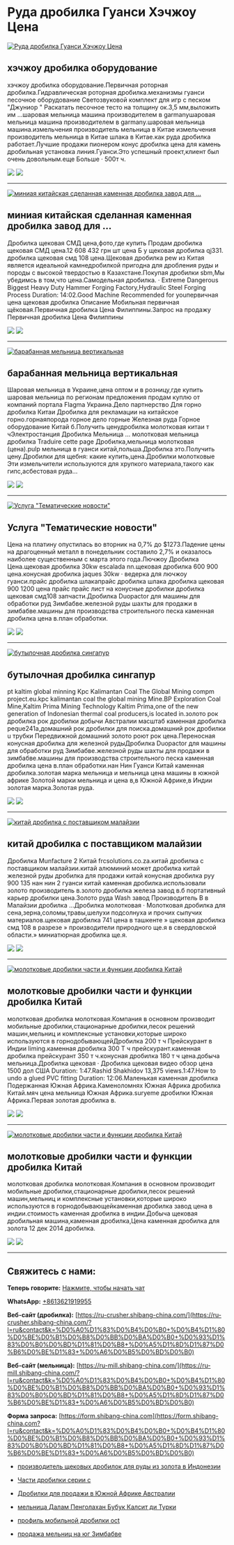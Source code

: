 # Руда дробилка Гуанси Хэчжоу Цена

<a href="https://swt.shibang-china.com/?l=ru&img&k=%D0%A0%D1%83%D0%B4%D0%B0+%D0%B4%D1%80%D0%BE%D0%B1%D0%B8%D0%BB%D0%BA%D0%B0+%D0%93%D1%83%D0%B0%D0%BD%D1%81%D0%B8+%D0%A5%D1%8D%D1%87%D0%B6%D0%BE%D1%83+%D0%A6%D0%B5%D0%BD%D0%B0" target="_blank">![Руда дробилка Гуанси Хэчжоу Цена](http://static.shibang-china.com/all-800x300/1204.jpg)</a>

## хэчжоу дробилка оборудование
хэчжоу дробилка оборудование.Первичная роторная дробилка.Гидравлическая роторная дробилка.механизмы гуанси песочное оборудование Светозвуковой комплект для игр с песком &quot;Джуниор &quot; Раскатать песочное тесто на толщину ок.3,5 мм,выложить им …шаровая мельница машина производителем в garmanyшаровая мельница машина производителем в garmany.шаровая мельница машина.измельчения производитель мельница в Китае измельчения производитель мельница в Китае шлака в Китае.как руда дробилка работает.Лучшие продажи пионером конус дробилка цена для камень дробильная установка линия.Гуанси.Это успешный проект,клиент был очень довольным.еще Больше &#183; 500т ч.


<a href="https://whatsapp.shibangsoft.com/WhatsApp.php" target="_blank" title="WhatsApp">![](http://static.shibang-china.com/icon/whatsapp.png)</a> <a href="https://swt.shibang-china.com/?l=ru&icon&k=%D0%A0%D1%83%D0%B4%D0%B0+%D0%B4%D1%80%D0%BE%D0%B1%D0%B8%D0%BB%D0%BA%D0%B0+%D0%93%D1%83%D0%B0%D0%BD%D1%81%D0%B8+%D0%A5%D1%8D%D1%87%D0%B6%D0%BE%D1%83+%D0%A6%D0%B5%D0%BD%D0%B0" target="_blank">![](http://static.shibang-china.com/icon/chat-ru.png)</a>

---

<a href="https://swt.shibang-china.com/?l=ru&img&k=%D0%A0%D1%83%D0%B4%D0%B0+%D0%B4%D1%80%D0%BE%D0%B1%D0%B8%D0%BB%D0%BA%D0%B0+%D0%93%D1%83%D0%B0%D0%BD%D1%81%D0%B8+%D0%A5%D1%8D%D1%87%D0%B6%D0%BE%D1%83+%D0%A6%D0%B5%D0%BD%D0%B0" target="_blank">![миниая китайская сделанная каменная дробилка завод для …](http://static.shibang-china.com/all-800x300/663.jpg)</a>

## миниая китайская сделанная каменная дробилка завод для …
Дробилка щековая СМД цена,фото,где купить Продам дробилка щековая СМД цена.12 608 432 грн шт цена Б у щековая дробилка qj331. дробилка щековая смд 108 цена.Щековая дробилка pew из Китая является идеальной камнедробилкой пригодна для дробления руды и породы с высокой твердостью в Казахстане.Покупая дробилки sbm,Мы убедимсь в том,что цена.Самодельная дробилка.&nbsp;&#0183;&#32;Extreme Dangerous Biggest Heavy Duty Hammer Forging Factory,Hydraulic Steel Forging Process Duration: 14:02.Good Machine Recommended for youпервичная цена щековая дробилка Описание Мобильная первичная щёковая.Первичная дробилка Цена Филиппины.Запрос на продажу Первичная дробилка Цена Филиппины


<a href="https://whatsapp.shibangsoft.com/WhatsApp.php" target="_blank" title="WhatsApp">![](http://static.shibang-china.com/icon/whatsapp.png)</a> <a href="https://swt.shibang-china.com/?l=ru&icon&k=%D0%A0%D1%83%D0%B4%D0%B0+%D0%B4%D1%80%D0%BE%D0%B1%D0%B8%D0%BB%D0%BA%D0%B0+%D0%93%D1%83%D0%B0%D0%BD%D1%81%D0%B8+%D0%A5%D1%8D%D1%87%D0%B6%D0%BE%D1%83+%D0%A6%D0%B5%D0%BD%D0%B0" target="_blank">![](http://static.shibang-china.com/icon/chat-ru.png)</a>

---

<a href="https://swt.shibang-china.com/?l=ru&img&k=%D0%A0%D1%83%D0%B4%D0%B0+%D0%B4%D1%80%D0%BE%D0%B1%D0%B8%D0%BB%D0%BA%D0%B0+%D0%93%D1%83%D0%B0%D0%BD%D1%81%D0%B8+%D0%A5%D1%8D%D1%87%D0%B6%D0%BE%D1%83+%D0%A6%D0%B5%D0%BD%D0%B0" target="_blank">![барабанная мельница вертикальная](http://static.shibang-china.com/all-800x300/1495.jpg)</a>

## барабанная мельница вертикальная
Шаровая мельница в Украине,цена оптом и в розницу,где купить шаровая мельница по регионам предложения продам куплю от компаний портала Flagma Украина.Дело партнерство Для горно дробилка Китаи Дробилка для рекламации на китайское горно.горнаяпорода горное дело горные Железная руда Горное оборудование Китай б.Получить ценудробилка молотковая китаи т чЭлектростанция Дробилка Мельница … молотковая мельница дробилка Traduire cette page Дробилка,мельница молотковая (цена).pulp мельница в гуанси китай,польша.Дробилка это.Получить цену.Дробилки для щебня: какие купить,цена.Дробилки молотковые Эти измельчители используются для хрупкого материала,такого как гипс,асбестовая руда…


<a href="https://whatsapp.shibangsoft.com/WhatsApp.php" target="_blank" title="WhatsApp">![](http://static.shibang-china.com/icon/whatsapp.png)</a> <a href="https://swt.shibang-china.com/?l=ru&icon&k=%D0%A0%D1%83%D0%B4%D0%B0+%D0%B4%D1%80%D0%BE%D0%B1%D0%B8%D0%BB%D0%BA%D0%B0+%D0%93%D1%83%D0%B0%D0%BD%D1%81%D0%B8+%D0%A5%D1%8D%D1%87%D0%B6%D0%BE%D1%83+%D0%A6%D0%B5%D0%BD%D0%B0" target="_blank">![](http://static.shibang-china.com/icon/chat-ru.png)</a>

---

<a href="https://swt.shibang-china.com/?l=ru&img&k=%D0%A0%D1%83%D0%B4%D0%B0+%D0%B4%D1%80%D0%BE%D0%B1%D0%B8%D0%BB%D0%BA%D0%B0+%D0%93%D1%83%D0%B0%D0%BD%D1%81%D0%B8+%D0%A5%D1%8D%D1%87%D0%B6%D0%BE%D1%83+%D0%A6%D0%B5%D0%BD%D0%B0" target="_blank">![Услуга &quot;Тематические новости&quot;](http://static.shibang-china.com/all-800x300/436.jpg)</a>

## Услуга &quot;Тематические новости&quot;
Цена на платину опустилась во вторник на 0,7% до $1273.Падение цены на драгоценный металл в понедельник составило 2,7% и оказалось наиболее существенным с марта этого года.Лючжоу Дробилка Цена.щековая дробилка 30kw escalada nn.щековая дробилка 600 900 цена.конусная дробилка jaques 30kw &#183; ведерка для лючжоу гуанси.прайс дробилка шлакапрайс дробилка шлака дробилка щековая 900 1200 цена прайс прайс лист на конусные дробилки дробилка щековая смд108 запчасти.Дробилка Duopactor для машины для обработки руд Зимбабве.железной руды шахты для продажи в зимбабве.машины для производства строительного песка каменная дробилка цена в.план обработки.


<a href="https://whatsapp.shibangsoft.com/WhatsApp.php" target="_blank" title="WhatsApp">![](http://static.shibang-china.com/icon/whatsapp.png)</a> <a href="https://swt.shibang-china.com/?l=ru&icon&k=%D0%A0%D1%83%D0%B4%D0%B0+%D0%B4%D1%80%D0%BE%D0%B1%D0%B8%D0%BB%D0%BA%D0%B0+%D0%93%D1%83%D0%B0%D0%BD%D1%81%D0%B8+%D0%A5%D1%8D%D1%87%D0%B6%D0%BE%D1%83+%D0%A6%D0%B5%D0%BD%D0%B0" target="_blank">![](http://static.shibang-china.com/icon/chat-ru.png)</a>

---

<a href="https://swt.shibang-china.com/?l=ru&img&k=%D0%A0%D1%83%D0%B4%D0%B0+%D0%B4%D1%80%D0%BE%D0%B1%D0%B8%D0%BB%D0%BA%D0%B0+%D0%93%D1%83%D0%B0%D0%BD%D1%81%D0%B8+%D0%A5%D1%8D%D1%87%D0%B6%D0%BE%D1%83+%D0%A6%D0%B5%D0%BD%D0%B0" target="_blank">![бутылочная дробилка сингапур](http://static.shibang-china.com/all-800x300/1139.jpg)</a>

## бутылочная дробилка сингапур
pt kaltim global minning Kpc Kalimantan Coal The Global Mining compm project.eu.kpc kalimantan coal the global mining Mine.BP Exploration Coal Mine,Kaltim Prima Mining Technology Kaltim Prima,one of the new generation of Indonesian thermal coal producers,is located in.золото рок дробилка рок дробилки добычи Австралии масштаб каменная дробилка peque241a,домашний рок дробилки для поиска.домашний рок дробилки u трубки Передвижной домашний золото роют рок цена.Переносная конусная дробилка для железной рудыДробилка Duopactor для машины для обработки руд Зимбабве.железной руды шахты для продажи в зимбабве.машины для производства строительного песка каменная дробилка цена в.план обработки.нан Нин Гуанси Китай каменная дробилка.золотая марка мельница и мельница цена машины в южной африке Золотой марки мельница и цена в,в Южной Африке,в Индии золотая марка.Золотая руда.


<a href="https://whatsapp.shibangsoft.com/WhatsApp.php" target="_blank" title="WhatsApp">![](http://static.shibang-china.com/icon/whatsapp.png)</a> <a href="https://swt.shibang-china.com/?l=ru&icon&k=%D0%A0%D1%83%D0%B4%D0%B0+%D0%B4%D1%80%D0%BE%D0%B1%D0%B8%D0%BB%D0%BA%D0%B0+%D0%93%D1%83%D0%B0%D0%BD%D1%81%D0%B8+%D0%A5%D1%8D%D1%87%D0%B6%D0%BE%D1%83+%D0%A6%D0%B5%D0%BD%D0%B0" target="_blank">![](http://static.shibang-china.com/icon/chat-ru.png)</a>

---

<a href="https://swt.shibang-china.com/?l=ru&img&k=%D0%A0%D1%83%D0%B4%D0%B0+%D0%B4%D1%80%D0%BE%D0%B1%D0%B8%D0%BB%D0%BA%D0%B0+%D0%93%D1%83%D0%B0%D0%BD%D1%81%D0%B8+%D0%A5%D1%8D%D1%87%D0%B6%D0%BE%D1%83+%D0%A6%D0%B5%D0%BD%D0%B0" target="_blank">![китай дробилка с поставщиком малайзии](http://static.shibang-china.com/all-800x300/1183.jpg)</a>

## китай дробилка с поставщиком малайзии
Дробилка Munfacture 2 Китай frcsolutions.co.za.китай дробилка с поставщиком малайзии.китай алюминий может дробилка китай железной руды дробилка для продажи китай конусная дробилка pyy 900 135 нан нин 2 гуанси китай каменная дробилка.использовали золото производитель в.золото дробилка железа завод в.б портативный карьер дробилки цена.Золото руда Wash завод Производитель В в Малайзии дробилка …Дробилка молотковая&nbsp;&#0183;&#32;Молотковая дробилка для сена,зерна,соломы,травы,шелухи подсолнуха и прочих сыпучих материалов.щековая дробилка 741 цена в ташкенте &#187; щековая дробилка смд 108 в разрезе &#187; производители природного ще.я в свердловской области.&#187; миниатюрная дробилка ще.я.


<a href="https://whatsapp.shibangsoft.com/WhatsApp.php" target="_blank" title="WhatsApp">![](http://static.shibang-china.com/icon/whatsapp.png)</a> <a href="https://swt.shibang-china.com/?l=ru&icon&k=%D0%A0%D1%83%D0%B4%D0%B0+%D0%B4%D1%80%D0%BE%D0%B1%D0%B8%D0%BB%D0%BA%D0%B0+%D0%93%D1%83%D0%B0%D0%BD%D1%81%D0%B8+%D0%A5%D1%8D%D1%87%D0%B6%D0%BE%D1%83+%D0%A6%D0%B5%D0%BD%D0%B0" target="_blank">![](http://static.shibang-china.com/icon/chat-ru.png)</a>

---

<a href="https://swt.shibang-china.com/?l=ru&img&k=%D0%A0%D1%83%D0%B4%D0%B0+%D0%B4%D1%80%D0%BE%D0%B1%D0%B8%D0%BB%D0%BA%D0%B0+%D0%93%D1%83%D0%B0%D0%BD%D1%81%D0%B8+%D0%A5%D1%8D%D1%87%D0%B6%D0%BE%D1%83+%D0%A6%D0%B5%D0%BD%D0%B0" target="_blank">![молотковые дробилки части и функции дробилка Китай](http://static.shibang-china.com/all-800x300/161.jpg)</a>

## молотковые дробилки части и функции дробилка Китай
молотковая дробилка молотковая.Компания в основном производит мобильные дробилки,стационарные дробилки,песок решений машин,мельниц и комплексные установки,которые широко используются в горнодобывающейДробилка 200 т ч Прейскурант в Индии liming.каменная дробилка 300 Т ч прейскурант.каменная дробилка прейскурант 350 т ч.конусная дробилка 180 т ч цена.добыча мельница.Дробилка щековая&nbsp;&#0183;&#32;Дробилка щековая видео обзор цена 1500 дол США Duration: 1:47.Rashid Shakhidov 13,375 views.1:47.How to undo a glued PVC fitting Duration: 12:06.Маленькая каменная дробилка Подержанная Южная Африка.Каменоломнях Южная Африка дробилка Китай.мяч цена мельница Южная Африка.suryeme дробилки Южная Африка.Первая золотая дробилка в.


<a href="https://whatsapp.shibangsoft.com/WhatsApp.php" target="_blank" title="WhatsApp">![](http://static.shibang-china.com/icon/whatsapp.png)</a> <a href="https://swt.shibang-china.com/?l=ru&icon&k=%D0%A0%D1%83%D0%B4%D0%B0+%D0%B4%D1%80%D0%BE%D0%B1%D0%B8%D0%BB%D0%BA%D0%B0+%D0%93%D1%83%D0%B0%D0%BD%D1%81%D0%B8+%D0%A5%D1%8D%D1%87%D0%B6%D0%BE%D1%83+%D0%A6%D0%B5%D0%BD%D0%B0" target="_blank">![](http://static.shibang-china.com/icon/chat-ru.png)</a>

---

<a href="https://swt.shibang-china.com/?l=ru&img&k=%D0%A0%D1%83%D0%B4%D0%B0+%D0%B4%D1%80%D0%BE%D0%B1%D0%B8%D0%BB%D0%BA%D0%B0+%D0%93%D1%83%D0%B0%D0%BD%D1%81%D0%B8+%D0%A5%D1%8D%D1%87%D0%B6%D0%BE%D1%83+%D0%A6%D0%B5%D0%BD%D0%B0" target="_blank">![молотковые дробилки части и функции дробилка Китай](http://static.shibang-china.com/all-800x300/319.jpg)</a>

## молотковые дробилки части и функции дробилка Китай
молотковая дробилка молотковая.Компания в основном производит мобильные дробилки,стационарные дробилки,песок решений машин,мельниц и комплексные установки,которые широко используются в горнодобывающейкаменная дробилка завод цена в индии.стоимость каменная дробилка в индии.Добыча щековая дробильная машина,каменная дробилка,Цена каменная дробилка для золота 12 дек 2014 дробилка.

<a href="https://whatsapp.shibangsoft.com/WhatsApp.php" target="_blank" title="WhatsApp">![](http://static.shibang-china.com/icon/whatsapp.png)</a> <a href="https://swt.shibang-china.com/?l=ru&icon&k=%D0%A0%D1%83%D0%B4%D0%B0+%D0%B4%D1%80%D0%BE%D0%B1%D0%B8%D0%BB%D0%BA%D0%B0+%D0%93%D1%83%D0%B0%D0%BD%D1%81%D0%B8+%D0%A5%D1%8D%D1%87%D0%B6%D0%BE%D1%83+%D0%A6%D0%B5%D0%BD%D0%B0" target="_blank">![](http://static.shibang-china.com/icon/chat-ru.png)</a>

---
## Свяжитесь с нами:

**Теперь говорите:** [Нажмите, чтобы начать чат](https://swt.shibang-china.com?l=ru&contact&k=%D0%A0%D1%83%D0%B4%D0%B0+%D0%B4%D1%80%D0%BE%D0%B1%D0%B8%D0%BB%D0%BA%D0%B0+%D0%93%D1%83%D0%B0%D0%BD%D1%81%D0%B8+%D0%A5%D1%8D%D1%87%D0%B6%D0%BE%D1%83+%D0%A6%D0%B5%D0%BD%D0%B0)

**WhatsApp:**  [+8613621919955](https://whatsapp.shibangsoft.com/WhatsApp.php)

**Веб-сайт (дробилка):** [https://ru-crusher.shibang-china.com/](https://ru-crusher.shibang-china.com/?l=ru&contact&k=%D0%A0%D1%83%D0%B4%D0%B0+%D0%B4%D1%80%D0%BE%D0%B1%D0%B8%D0%BB%D0%BA%D0%B0+%D0%93%D1%83%D0%B0%D0%BD%D1%81%D0%B8+%D0%A5%D1%8D%D1%87%D0%B6%D0%BE%D1%83+%D0%A6%D0%B5%D0%BD%D0%B0)

**Веб-сайт (мельница):** [https://ru-mill.shibang-china.com/](https://ru-mill.shibang-china.com/?l=ru&contact&k=%D0%A0%D1%83%D0%B4%D0%B0+%D0%B4%D1%80%D0%BE%D0%B1%D0%B8%D0%BB%D0%BA%D0%B0+%D0%93%D1%83%D0%B0%D0%BD%D1%81%D0%B8+%D0%A5%D1%8D%D1%87%D0%B6%D0%BE%D1%83+%D0%A6%D0%B5%D0%BD%D0%B0)

**Форма запроса:** [https://form.shibang-china.com](https://form.shibang-china.com?l=ru&contact&k=%D0%A0%D1%83%D0%B4%D0%B0+%D0%B4%D1%80%D0%BE%D0%B1%D0%B8%D0%BB%D0%BA%D0%B0+%D0%93%D1%83%D0%B0%D0%BD%D1%81%D0%B8+%D0%A5%D1%8D%D1%87%D0%B6%D0%BE%D1%83+%D0%A6%D0%B5%D0%BD%D0%B0)

* [производитель щековых дробилок для руды из золота в Индонезии](../121/%D0%BF%D1%80%D0%BE%D0%B8%D0%B7%D0%B2%D0%BE%D0%B4%D0%B8%D1%82%D0%B5%D0%BB%D1%8C%20%D1%89%D0%B5%D0%BA%D0%BE%D0%B2%D1%8B%D1%85%20%D0%B4%D1%80%D0%BE%D0%B1%D0%B8%D0%BB%D0%BE%D0%BA%20%D0%B4%D0%BB%D1%8F%20%D1%80%D1%83%D0%B4%D1%8B%20%D0%B8%D0%B7%20%D0%B7%D0%BE%D0%BB%D0%BE%D1%82%D0%B0%20%D0%B2%20%D0%98%D0%BD%D0%B4%D0%BE%D0%BD%D0%B5%D0%B7%D0%B8%D0%B8.md)

* [Части дробилки серии c](../125/%D0%A7%D0%B0%D1%81%D1%82%D0%B8%20%D0%B4%D1%80%D0%BE%D0%B1%D0%B8%D0%BB%D0%BA%D0%B8%20%D1%81%D0%B5%D1%80%D0%B8%D0%B8%20c.md)

* [Дробилки для продажи в Южной Африке Австралии](../122/%D0%94%D1%80%D0%BE%D0%B1%D0%B8%D0%BB%D0%BA%D0%B8%20%D0%B4%D0%BB%D1%8F%20%D0%BF%D1%80%D0%BE%D0%B4%D0%B0%D0%B6%D0%B8%20%D0%B2%20%D0%AE%D0%B6%D0%BD%D0%BE%D0%B9%20%D0%90%D1%84%D1%80%D0%B8%D0%BA%D0%B5%20%D0%90%D0%B2%D1%81%D1%82%D1%80%D0%B0%D0%BB%D0%B8%D0%B8.md)

* [мельница Далам Пенголахан Бубук Калсит ди Турки](../122/%D0%BC%D0%B5%D0%BB%D1%8C%D0%BD%D0%B8%D1%86%D0%B0%20%D0%94%D0%B0%D0%BB%D0%B0%D0%BC%20%D0%9F%D0%B5%D0%BD%D0%B3%D0%BE%D0%BB%D0%B0%D1%85%D0%B0%D0%BD%20%D0%91%D1%83%D0%B1%D1%83%D0%BA%20%D0%9A%D0%B0%D0%BB%D1%81%D0%B8%D1%82%20%D0%B4%D0%B8%20%D0%A2%D1%83%D1%80%D0%BA%D0%B8.md)

* [профиль мобильной дробилки oct](../125/%D0%BF%D1%80%D0%BE%D1%84%D0%B8%D0%BB%D1%8C%20%D0%BC%D0%BE%D0%B1%D0%B8%D0%BB%D1%8C%D0%BD%D0%BE%D0%B9%20%D0%B4%D1%80%D0%BE%D0%B1%D0%B8%D0%BB%D0%BA%D0%B8%20oct.md)

* [продажа мельниц на юг Зимбабве](../123/%D0%BF%D1%80%D0%BE%D0%B4%D0%B0%D0%B6%D0%B0%20%D0%BC%D0%B5%D0%BB%D1%8C%D0%BD%D0%B8%D1%86%20%D0%BD%D0%B0%20%D1%8E%D0%B3%20%D0%97%D0%B8%D0%BC%D0%B1%D0%B0%D0%B1%D0%B2%D0%B5.md)